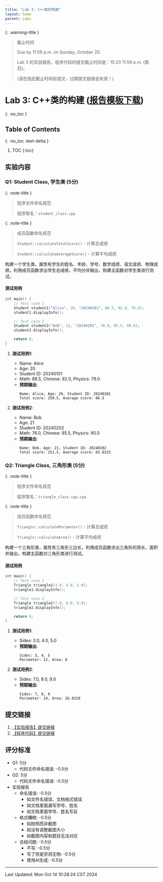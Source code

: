 ```yaml
---
title: "Lab 3: C++类的构建"
layout: home
parent: Labs
---
```

{: .warning-title }
> 截止时间
> 
> Due by 11:59 p.m. on Sunday, October 20.
> 
> Lab 3 的实验报告、程序代码的提交截止时间是：10.20 11:59 p.m. (周日)。
> 
> (请在指定截止时间前提交，过期提交链接会失效！)

# Lab 3: C++类的构建 ([报告模板下载](https://znas.cn/AppH5/share/?nid=KEYDEMJQGA2DCRKHGJBTS&code=6lX86Ttcl3LxvVEw0FgZfQfFtDTUcn3qWBcc7uL6wLHtF17sm1dSDo6m1Hm3vCejim3m1&mode=file&display=list))
{: .no_toc }

## Table of Contents
{: .no_toc .text-delta }

1. TOC
{:toc}

## 实验内容

### Q1: Student Class, 学生类 (5分)

{: .note-title }
> 程序文件命名规范
>
> 程序取名：`student_class.cpp`

{: .note-title }
> 成员函数命名规范
>
> `Student::calculateTotalScore()` - 计算总成绩
> 
> `Student::calculateAverageScore()` - 计算平均成绩

构建一个学生类，属性有学生的姓名、年龄、学号、数学成绩、语文成绩、物理成绩。利用成员函数求出学生总成绩，平均分并输出，构建主函数对学生类进行测试。

#### 测试用例

```cpp
int main() {
    // Test case 1
    Student student1("Alice", 20, "20240101", 88.5, 92.0, 79.0);
    student1.displayInfo();

    // Test case 2
    Student student2("Bob", 21, "20240202", 76.0, 85.5, 90.0);
    student2.displayInfo();

    return 0;
}
```

1. **测试用例1**:
    - Name: Alice
    - Age: 20
    - Student ID: 20240101
    - Math: 88.5, Chinese: 92.0, Physics: 79.0
    - **预期输出**: 
      ```
      Name: Alice, Age: 20, Student ID: 20240101
      Total score: 259.5, Average score: 86.5
      ```

2. **测试用例2**:
    - Name: Bob
    - Age: 21
    - Student ID: 20240202
    - Math: 76.0, Chinese: 85.5, Physics: 90.0
    - **预期输出**: 
      ```
      Name: Bob, Age: 21, Student ID: 20240202
      Total score: 251.5, Average score: 83.8333
      ```

### Q2: Triangle Class, 三角形类 (5分)

{: .note-title }
> 程序文件命名规范
>
> 程序取名：`triangle_class.cpp.cpp`

{: .note-title }
> 成员函数命名规范
>
> `Triangle::calculatePerimeter()` - 计算总成绩
> 
> `Triangle::calculateArea()` - 计算平均成绩

构建一个三角形类，属性有三角形三边长，利用成员函数求出三角形的周长，面积并输出，构建主函数对三角形类进行测试。

#### 测试用例

```cpp
int main() {
    // Test case 1
    Triangle triangle1(3.0, 4.0, 5.0);
    triangle1.displayInfo();

    // Test case 2
    Triangle triangle2(7.0, 8.0, 9.0);
    triangle2.displayInfo();

    return 0;
}
```

1. **测试用例1**:
    - Sides: 3.0, 4.0, 5.0
    - **预期输出**:
      ```
      Sides: 3, 4, 5
      Perimeter: 12, Area: 6
      ```

2. **测试用例2**:
    - Sides: 7.0, 8.0, 9.0
    - **预期输出**:
      ```
      Sides: 7, 8, 9
      Perimeter: 24, Area: 26.8328
      ```

## 提交链接

1. [【实验报告】提交链接](https://znas.cn/AppH5/share/collection?code=6lX86Ttcl3LxvVEw0FgZfcxRGwzJm1tEEXBv0c8A4Z6sxM7dtyc96tIfgrrGy6U3W&nid=KEYDEMJQGA2DCRKHGJBTS&mode=file&display=list&type=3)
2. [【程序代码】提交链接](https://znas.cn/AppH5/share/collection?code=6lX86Ttcl3LxvVEw0FgZfb7G7PWWuxsvsI9m33xhm2A2wUHdoVC4J2rm38bOkwDE9r0&nid=KEYDEMJQGA2DCRKHGJBTS&mode=file&display=list&type=3)

## 评分标准

- Q1: 5分
	- 代码文件命名错误: -0.5分
- Q2: 5分
	- 代码文件命名错误: -0.5分
- 实验报告
	- 命名错误: -0.5分
		- 如文件名错误、文档格式错误
		- 如文档里面漏写学号、姓名
		- 如文档里面学号、姓名写反
	- 格式糟糕: -0.5分
		- 如拍照而非截图
		- 如没有调整截图大小
		- 如截图内容和题目无法对应
	- 总结问题: -0.5分
		- 不写: -0.5分
		- 写了但是空洞无物: -0.5分
		- 使用AI生成: -0.5分

---

Last Updated: Mon Oct 14 10:28:24 CST 2024








